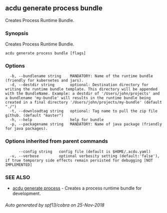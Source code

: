 ## acdu generate process bundle

Creates Process Runtime Bundle.

### Synopsis

Creates Process Runtime Bundle.

```
acdu generate process bundle [flags]
```

### Options

```
  -b, --bundlename string    MANDATORY: Name of the runtime bundle (friendly for kubernetes and jars).
  -d, --destdir string       optional: Destination directory for writing the runtime bundle template. This directory will be appended with the BundleName. Example: a destdir of '/Users/john/projects' and a bundlename 'my-bundle' will results in the runtime bundle being created in a final directory '/Users/john/projects/my-bundle' (default "./")
  -t, --downloadtag string   optional: Tag name to pull the zip file github. (default "master")
  -h, --help                 help for bundle
  -p, --packagename string   MANDATORY: Name of java package (friendly for java packages).
```

### Options inherited from parent commands

```
      --config string   config file (default is $HOME/.acdu.yaml)
  -v, --verbose         optional verbosity setting (default:'false'), if true temporary side effects remain persisted for debugging [NOT IMPLEMENTED]
```

### SEE ALSO

* [acdu generate process](acdu_generate_process.md)	 - Creates a process runtime bundle for development.

###### Auto generated by spf13/cobra on 25-Nov-2018
